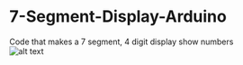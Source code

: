 # 7-Segment-Display-Arduino
Code that makes a 7 segment, 4 digit display show numbers  
![alt text]([http://url/to/img.png](https://iili.io/JnNHsob.png)https://iili.io/JnNHsob.png)
